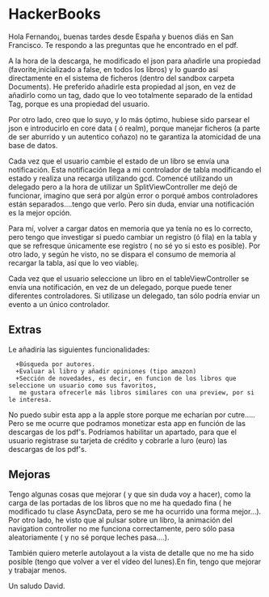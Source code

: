 # HackerBooks

Hola Fernando¡, buenas tardes desde España y buenos diás en San Francisco. Te respondo a las preguntas que he 
encontrado en el pdf.

A la hora de la descarga, he modificado el json para añadirle una propiedad (favorite,inicializado a false, en todos los libros)
y lo guardo así directamente en el sistema de ficheros (dentro del sandbox carpeta Documents). He preferido añadirle esta 
propiedad al json, en vez de añadirlo como un tag, dado que lo veo totalmente separado de la entidad Tag, porque es una 
propiedad del usuario.

Por otro lado, creo que lo suyo, y lo más óptimo, hubiese sido parsear el json e introducirlo en core data ( ó realm),
porque manejar ficheros (a parte de ser aburrido y un autentico coñazo) no te garantiza la atomicidad de una base de datos.

Cada vez que el usuario cambie el estado de un libro se envía una notificación. Esta notificación llega a mi controlador
de tabla modificando el estado y realiza una recarga utilizando gcd. Comencé utilizando un delegado pero a la hora
de utilizar un SplitViewController me dejó de funcionar, imagino que será por algún error o porqué ambos controladores están
separados....tengo que verlo. Pero sin duda, enviar una notificación es la mejor opción.

Para mí, volver a cargar datos en memoria que ya tenía no es lo correcto, pero tengo que investigar 
si puedo cambiar un registro (ó fila) en la tabla y que  se refresque únicamente ese registro ( no sé yo si esto es posible).
Por otro lado, y según he visto, no se dispara el consumo de memoria al recargar la tabla, así que lo veo viable¡.

Cada vez que el usuario seleccione un libro en el tableViewController se envía una notificación, en vez de un delegado,
porque puede tener diferentes controladores. Si utilizase un delegado, tan sólo podría enviar un evento a un único 
controlador.


## Extras
Le añadiría las siguientes funcionalidades:

      +Búsqueda por autores.
      +Evaluar al libro y añadir opiniones (tipo amazon)
      +Sección de novedades, es decir, en funcion de los libros que seleccione un usuario como sus favoritos,
       me gustara ofrecerle más libros similares con una preview, por si le interesa.

No puedo subir esta app a la apple store porque me echarían por cutre..... Pero se me ocurre que podramos monetizar esta app
en función de las descargas de los pdf's. Podríamos habilitar un apartado, para que el usuario registrase su tarjeta de 
crédito y cobrarle a luro (euro) las descargas de los pdf's.
       
## Mejoras
Tengo algunas cosas que mejorar ( y que sin duda voy a hacer), como la carga de las portadas de los libros  que no me ha 
quedado fina ( he modificado tu clase AsyncData, pero se me ha ocurrido una forma mejor...). Por otro lado, he visto 
que al pulsar sobre un libro, la animación del navigation controller no me funciona correctamente, 
pero sólo pasa aleatoriamente ( y no sé porque leches pasa....).

También quiero meterle autolayout a la vista de detalle que no me ha sido posible (tengo que volver a ver el vídeo del lunes).En fin, tengo que mejorar y trabajar menos.

Un saludo
David.
